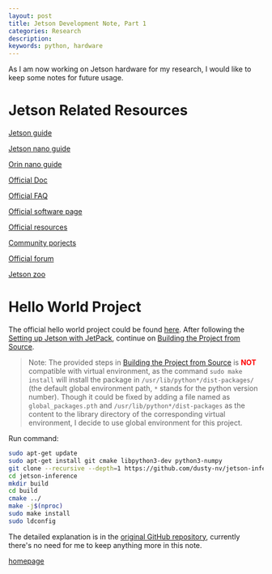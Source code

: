 ```yaml
---
layout: post
title: Jetson Development Note, Part 1
categories: Research
description: 
keywords: python, hardware
---
```


As I am now working on Jetson hardware for my research, I would like to keep some notes for future usage.

# Jetson Related Resources

[Jetson guide](https://developer.nvidia.com/embedded/learn/getting-started-jetson)

[Jetson nano guide](https://developer.nvidia.com/embedded/learn/get-started-jetson-nano-devkit) 

[Orin nano guide](https://developer.nvidia.com/embedded/learn/get-started-jetson-orin-nano-devkit) 

[Official Doc](https://docs.nvidia.com/jetson/archives/r34.1/DeveloperGuide/index.html)

[Official FAQ](https://developer.nvidia.com/embedded/faq) 

[Official software page](https://developer.nvidia.com/embedded/develop/software) 

[Official resources](https://developer.nvidia.com/embedded/community/resources) 

[Community porjects](https://developer.nvidia.com/embedded/community/jetson-projects) 

[Official forum](https://forums.developer.nvidia.com/c/agx-autonomous-machines/jetson-embedded-systems/jetson-projects/78) 

[Jetson zoo](https://elinux.org/Jetson_Zoo) 


# Hello World Project

The official hello world project could be found [here](https://github.com/dusty-nv/jetson-inference).
After following the [Setting up Jetson with JetPack](https://github.com/dusty-nv/jetson-inference/blob/master/docs/jetpack-setup-2.md), continue on [Building the Project from Source](https://github.com/dusty-nv/jetson-inference/blob/master/docs/building-repo-2.md).

> Note: The provided steps in [Building the Project from Source](https://github.com/dusty-nv/jetson-inference/blob/master/docs/building-repo-2.md) is <span style="color:red">**NOT**</span> compatible with virtual environment, as the command `sudo make install` will install the package in `/usr/lib/python*/dist-packages/` (the default global environment path, `*` stands for the python version number). Though it could be fixed by adding a file named as `global_packages.pth` and `/usr/lib/python*/dist-packages` as the content to the library directory of the corresponding virtual environment, I decide to use global environment for this project.

Run command:

```bash
sudo apt-get update
sudo apt-get install git cmake libpython3-dev python3-numpy
git clone --recursive --depth=1 https://github.com/dusty-nv/jetson-inference
cd jetson-inference
mkdir build
cd build
cmake ../
make -j$(nproc)
sudo make install
sudo ldconfig
```

The detailed explanation is in the [original GitHub repository](https://github.com/dusty-nv/jetson-inference/blob/master/docs/building-repo-2.md), currently there's no need for me to keep anything more in this note.


[homepage](/)
